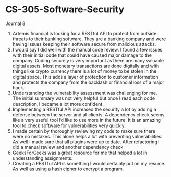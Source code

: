 # CS-305-Software-Security
Journal 8
1.	Artemis financial is looking for a RESTful API to protect from outside threats to their banking software. They are a banking company and were having issues keeping their software secure from malicious attacks.
2.	I would say I did well with the manual code review. I found a few issues with their initial code that could have caused major damage to the company. Coding securely is very important as there are many valuable digital assets. Most monetary transactions are done digitally and with things like crypto currency there is a lot of money to be stolen in the digital space. This adds a layer of protection to customer information and protects the company from the backlash or financial loss of a major hack.
3.	Understanding the vulnerability assessment was challenging for me. The initial summary was not very helpful but once I read each code description, I became a lot more confident.
4.	Implementing a RESTful API increased the security a lot by adding a defense between the server and all clients. A dependency check seems like a very useful tool I’d like to use more in the future. It is an amazing tool to check software for vulnerabilities very quickly.
5.	I made certain by thoroughly reviewing my code to make sure there were no mistakes. This alone helps a lot with preventing vulnerabilities. As well I made sure that all plugins were up to date. After refactoring I did a manual review and another dependency check.
6.	GeeksForGeeks was a great resource for me that helped a lot in understanding assignments. 
7.	Creating a RESTful API is something I would certainly put on my resume. As well as using a hash cipher to encrypt a program.
